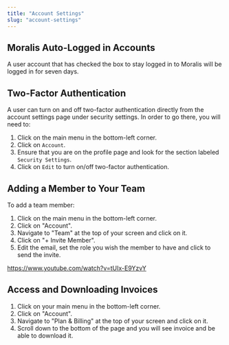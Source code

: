 ```yaml
---
title: "Account Settings"
slug: "account-settings"
---
```

## Moralis Auto-Logged in Accounts

A user account that has checked the box to stay logged in to Moralis will be logged in for seven days.

## Two-Factor Authentication

A user can turn on and off two-factor authentication directly from the account settings page under security settings. In order to go there, you will need to:

1. Click on the main menu in the bottom-left corner.
2. Click on `Account`.
3. Ensure that you are on the profile page and look for the section labeled `Security Settings`.
4. Click on `Edit` to turn on/off two-factor authentication.

## Adding a Member to Your Team

To add a team member:

1. Click on the main menu in the bottom-left corner.
2. Click on "Account".
3. Navigate to "Team" at the top of your screen and click on it.
4. Click on "+ Invite Member".
5. Edit the email, set the role you wish the member to have and click to send the invite.

https://www.youtube.com/watch?v=tUIx-E9YzvY

## Access and Downloading Invoices

1. Click on your main menu in the bottom-left corner.
2. Click on "Account".
3. Navigate to "Plan & Billing" at the top of your screen and click on it.
4. Scroll down to the bottom of the page and you will see invoice and be able to download it.